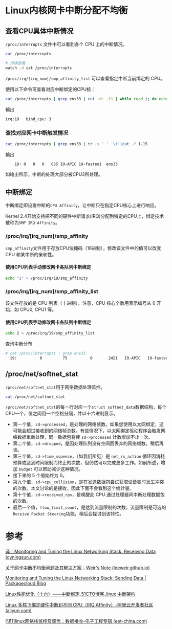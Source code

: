# Linux内核网卡中断分配不均衡





## 查看CPU具体中断情况

`/proc/interrupts` 文件中可以看到各个 CPU 上的中断情况。

```bash
cat /proc/interrupts

# 持续查看
watch -d cat /proc/interrupts
```

`/proc/irq/[irq_num]/smp_affinity_list` 可以查看指定中断当前绑定的 CPU。

使用以下命令可查看对应中断绑定的CPU核：

```bash
cat /proc/interrupts | grep ens33 | cut -d: -f1 | while read i; do echo -ne irq":$i\t bind_cpu: "; cat /proc/irq/$i/smp_affinity_list; done | sort -n -t' ' -k3
```

输出

```bash
irq:19	 bind_cpu: 3
```

### 查找对应网卡中断触发情况

```bash
cat /proc/interrupts | grep ens33 | tr -s ' ' '\t'|cut -f 1-15
```

输出

```bash
	19:	0	8	0	835	IO-APIC	19-fasteoi	ens33
```

如输出所示，中断的处理大部分被CPU3所处理。

## 中断绑定

中断绑定即设置中断的`CPU Affinity`，让中断只在指定CPU核心上进行响应。

Kernel 2.4开始支持把不同的硬件中断请求(IRQ)分配到特定的CPU上，绑定技术被称为`SMP IRQ Affinity`。

### /proc/irq/[irq_num]/smp_affinity

`smp_affinity`文件用于存放CPU位掩码（16进制），修改该文件中的值可以改变 CPU 和某中断的亲和性。

#### 使用CPU列表手动修改网卡各队列中断绑定

```bash
echo "2" > /proc/irq/19/smp_affinity
```

### /proc/irq/[irq_num]/smp_affinity_list

该文件存放的是 CPU 列表（十进制）。注意，CPU 核心个数用表示编号从 0 开始，如 CPU0, CPU1 等。

#### 使用CPU列表手动修改网卡各队列中断绑定

```bash
echo 2 > /proc/irq/19/smp_affinity_list
```

查询中断分布

```bash
# cat /proc/interrupts | grep ens33
  19:          0         75          0       2421   IO-APIC   19-fasteoi   ens33

```



## /proc/net/softnet_stat

`/proc/net/softnet_stat`用于网络数据处理监控。

```bash
cat /proc/net/softnet_stat
```



`/proc/net/softnet_stat`的每一行对应一个`struct softnet_data`数据结构，每个CPU一个，值之间用一个空格分隔，并以十六进制显示。

* 第一个值，`sd->processed`，是处理的网络帧数。如果您使用以太网绑定，这可能会超过接收到的网络帧总数。有些情况下，以太网绑定驱动程序会触发网络数据重新处理，同一数据包将使 `sd->processed` 计数增加不止一次。
* 第二个值，`sd->dropped`，是因处理队列没有空间而丢弃的网络帧数。稍后再谈。
* 第三个值，`sd->time_squeeze`，（如我们所见）是 `net_rx_action` 循环因消耗预算或达到时间限制而终止的次数，但仍然可以完成更多工作。如前所述，增加 `budget` 可以帮助减少这种情况。
* 接下来的 5 个值始终为 0。
* 第九个值，`sd->cpu_collision`，是在发送数据包尝试获取设备锁时发生冲突的次数。本文讨论的是接收，因此下面不会看到这个统计量。
* 第十个值，`sd->received_rps`，是唤醒此 CPU 通过处理器间中断处理数据包的次数。
* 最后一个值，`flow_limit_count`，是达到流量限制的次数。流量限制是可选的 `Receive Packet Steering`功能，稍后会探讨到该特性。

# 参考

[译｜Monitoring and Tuning the Linux Networking Stack: Receiving Data (cyningsun.com)](https://www.cyningsun.com/04-24-2023/monitoring-and-tuning-the-linux-networking-stack-recv-cn.html#proc-net-dev-使用)

[关于网卡中断不均衡问题及其解决方案 - Weir's Note (leeweir.github.io)](https://leeweir.github.io/posts/irq-not-balance/)

[Monitoring and Tuning the Linux Networking Stack: Sending Data | Packagecloud Blog](https://blog.packagecloud.io/monitoring-tuning-linux-networking-stack-sending-data/)

[Linux性能优化（十六）——中断绑定_51CTO博客_linux 中断架构](https://blog.51cto.com/quantfabric/2594344)

[Linux 多核下绑定硬件中断到不同 CPU（IRQ Affinity）-阿里云开发者社区 (aliyun.com)](https://developer.aliyun.com/article/64868)

[[译1\]linux网络栈监控及调优：数据接收-电子工程专辑 (eet-china.com)](https://www.eet-china.com/mp/a203948.html)